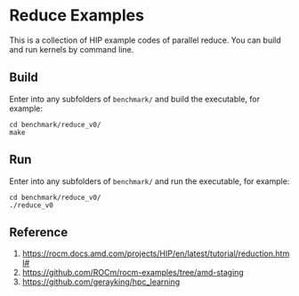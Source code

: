 # Reduce Examples

This is a collection of HIP example codes of parallel reduce. You can build and run kernels by command line.

## Build
Enter into any subfolders of `benchmark/` and build the executable, for example:

```console
cd benchmark/reduce_v0/
make
```

## Run
Enter into any subfolders of `benchmark/` and run the executable, for example:

```console
cd benchmark/reduce_v0/
./reduce_v0
```

## Reference
1. https://rocm.docs.amd.com/projects/HIP/en/latest/tutorial/reduction.html#
2. https://github.com/ROCm/rocm-examples/tree/amd-staging
3. https://github.com/gerayking/hpc_learning